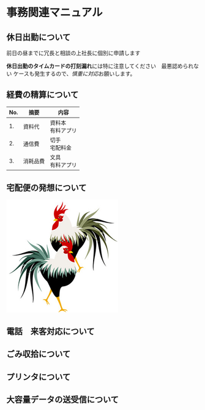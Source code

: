 # 事務関連マニュアル
## 休日出勤について
前日の昼までに冗長と相談の上社長に個別に申請します

**休日出勤のタイムカードの打刻漏れ**には特に注意してください　最悪認められない
ケースも発生するので、*慎重に対応*お願いします。
## 経費の精算について
|No.|摘要　|内容
|--|--|--
|1. |資料代|資料本<br>有料アプリ
|2. |通信費|切手<br>宅配料金
|3. |消耗品費|文具<br>有料アプリ
## 宅配便の発想について
![画像の表示](img\2017-01-02.png)
## 電話　来客対応について
## ごみ収拾について
## プリンタについて
## 大容量データの送受信について